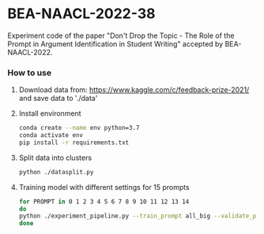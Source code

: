 # BEA-NAACL-2022-38
Experiment code of the paper "Don't Drop the Topic - The Role of the Prompt in Argument Identification in Student Writing" accepted by BEA-NAACL-2022.

### How to use

1. Download data from: https://www.kaggle.com/c/feedback-prize-2021/ and save data to './data'

2. Install environment

    ```bash
    conda create --name env python=3.7
    conda activate env
    pip install -r requirements.txt
    ```
    
3. Split data into clusters
    ```bash
    python ./datasplit.py
    ```

4. Training model with different settings for 15 prompts
    ```bash
    for PROMPT in 0 1 2 3 4 5 6 7 8 9 10 11 12 13 14
    do
    python ./experiment_pipeline.py --train_prompt all_big --validate_prompt all_big --test_prompt ${PROMPT} --input ./BeaExperimentSplittedData --model allenai/longformer-large-4096 --lr 1e-5 --output ./output --max_len 1536 --epochs 10
    done
    ```
